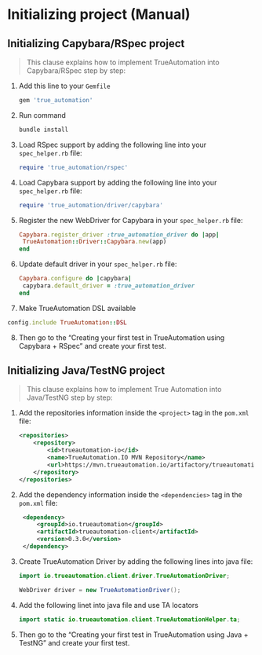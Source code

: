 # Initializing project (Manual)

## Initializing Capybara/RSpec project

> This clause explains how to implement TrueAutomation into Capybara/RSpec step by step:
 
1. Add this line to your `Gemfile`
    ```ruby
    gem 'true_automation'
    ```
2. Run command
    ```sh
    bundle install
    ```
3. Load RSpec support by adding the following line into your `spec_helper.rb` file:
    ```ruby
    require 'true_automation/rspec'
    ```
4. Load Capybara support by adding the following line into your `spec_helper.rb` file:
    ```ruby
    require 'true_automation/driver/capybara'
    ```
5. Register the new WebDriver for Capybara in your `spec_helper.rb` file:
    ```ruby
    Capybara.register_driver :true_automation_driver do |app|
     TrueAutomation::Driver::Capybara.new(app)
    end
    ```
6. Update default driver in your `spec_helper.rb` file:
    ```ruby
    Capybara.configure do |capybara|
     capybara.default_driver = :true_automation_driver
    end
    ```
7. Make TrueAutomation DSL available
```ruby
config.include TrueAutomation::DSL
```
8. Then go to the “Creating your first test in TrueAutomation using Capybara + RSpec” and create your first test.


## Initializing Java/TestNG project

> This clause explains how to implement True Automation into Java/TestNG step by step:

1. Add the repositories information inside the `<project>` tag in the `pom.xml` file:
    ```xml
    <repositories>
        <repository>
            <id>trueautomation-io</id>
            <name>TrueAutomation.IO MVN Repository</name>
            <url>https://mvn.trueautomation.io/artifactory/trueautomation</url>
        </repository>
    </repositories>
    ```
2. Add the dependency information inside the `<dependencies>` tag in the `pom.xml` file:
    ```xml
     <dependency>
         <groupId>io.trueautomation</groupId>
         <artifactId>trueautomation-client</artifactId>
         <version>0.3.0</version>
     </dependency>
    ```

3. Create TrueAutomation Driver by adding the following lines into java file:
    ```java
    import io.trueautomation.client.driver.TrueAutomationDriver;
    
    WebDriver driver = new TrueAutomationDriver();
    ```
4. Add the following linet into java file and use TA locators
    ```java
    import static io.trueautomation.client.TrueAutomationHelper.ta;
    ```
5. Then go to the “Creating your first test in TrueAutomation using Java + TestNG” and create your first test.

